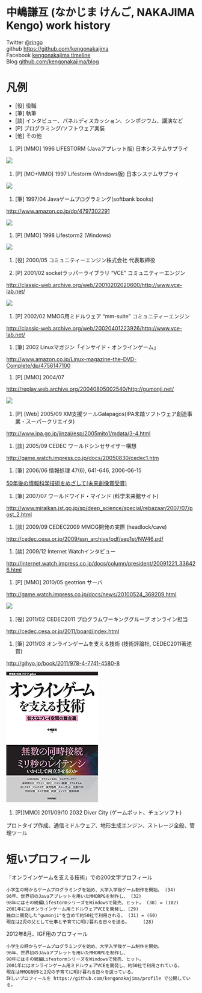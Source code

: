 中嶋謙互 (なかじま けんご, NAKAJIMA Kengo) work history
====


Twitter <a href="http://twitter.com/ringo">@ringo</a> <br>
github <a href="https://github.com/kengonakajima">https://github.com/kengonakajima</a><br>
Facebook <a href="http://www.facebook.com/kengo.nakajima">kengonakajima timeline</a><br>
Blog <a href="https://github.com/kengonakajima/blog">github.com/kengonakajima/blog </a><br>


凡例
====
 - [役] 役職
 - [筆] 執筆
 - [談] インタビュー、パネルディスカッション、シンポジウム、講演など
 - [P] プログラミング/ソフトウェア実装
 - [他] その他


 1. [P] [MMO] 1996 LIFESTORM (Javaアプレット版) 日本システムサプライ

 <img src="https://raw.github.com/kengonakajima/profile/master/images/javalifestorm.png">
 

 1. [P] [MO+MMO] 1997 Lifestorm (Windows版) 日本システムサプライ

 <img src="https://github.com/kengonakajima/profile/raw/master/images/lifestorm.jpg">


 1. [筆] 1997/04 Javaゲームプログラミング(softbank books)

 http://www.amazon.co.jp/dp/4797302291

 <img src="https://github.com/kengonakajima/profile/raw/master/images/javabook.jpg">


 1. [P] [MMO] 1998 Lifestorm2 (Windows)

 <img src="https://github.com/kengonakajima/profile/raw/master/images/lifestorm2.jpg">


 1. [役] 2000/05 コミュニティーエンジン株式会社  代表取締役

 1. [P] 2001/02 socketラッパーライブラリ “VCE” コミュニティーエンジン

 http://classic-web.archive.org/web/20010202020600/http://www.vce-lab.net/

 <img src="https://github.com/kengonakajima/profile/raw/master/images/vce.jpg">


 1. [P] 2002/02 MMOG用ミドルウェア “mm-suite” コミュニティーエンジン

 http://classic-web.archive.org/web/20020401223926/http://www.vce-lab.net/

 1. [筆] 2002 Linuxマガジン「インサイド・オンラインゲーム」

 http://www.amazon.co.jp/Linux-magazine-the-DVD-Complete/dp/4756147100

 1. [P] [MMO] 2004/07

 http://replay.web.archive.org/20040805002540/http://gumonji.net/

 <img src="https://github.com/kengonakajima/profile/raw/master/images/gumonji.jpg">


 1. [P] [Web] 2005/09 XM支援ツールGalapagos(IPA未踏ソフトウェア創造事業・スーパークリエイタ)

 http://www.ipa.go.jp/jinzai/esp/2005mito1/mdata/3-4.html

 1. [談] 2005/09 CEDEC ワールドシンセサイザー構想

 http://game.watch.impress.co.jp/docs/20050830/cedec1.htm

 1. [筆] 2006/06 情報処理 47(6), 641-646, 2006-06-15

 [50年後の情報科学技術をめざして(未来創像賞受賞)](http://ci.nii.ac.jp/naid/110004749770)

 1. [筆] 2007/07 ワールドワイド・マインド  (科学未来館サイト)

 http://www.miraikan.jst.go.jp/sp/deep_science/special/rebazaar/2007/07/post_2.html

 1. [談] 2009/09 CEDEC2009 MMOG開発の実際 (headlock/cave)

 http://cedec.cesa.or.jp/2009/ssn_archive/pdf/sep1st/NW46.pdf

 1. [談] 2009/12 Internet Watchインタビュー 

 http://internet.watch.impress.co.jp/docs/column/president/20091221_336426.html

 1. [P] [MMO] 2010/05 geotrion サーバ

 http://game.watch.impress.co.jp/docs/news/20100524_369209.html

 <img src="https://github.com/kengonakajima/profile/raw/master/images/geotrion.jpg">


 1. [役] 2011/02 CEDEC2011 プログラムワーキンググループ オンライン担当

 http://cedec.cesa.or.jp/2011/board/index.html

 1. [筆] 2011/03 オンラインゲームを支える技術 (技術評論社, CEDEC2011著述賞)

 http://gihyo.jp/book/2011/978-4-7741-4580-8

 <img src="https://github.com/kengonakajima/profile/raw/master/images/onlinegamebook.jpg">

 1. [P][MMO] 2011/09/10 2032 Diver City (ゲームポット、チュンソフト)

 プロトタイプ作成、通信ミドルウェア、地形生成エンジン、ストレージ全般、管理ツール

短いプロフィール
====

「オンラインゲームを支える技術」での200文字プロフィール 

    小学生の時からゲームプログラミングを始め、大学入学後ゲーム制作を開始。 (34)
    96年、世界初のJavaアプレットを用いたMMORPGを制作し、 (32)
    98年にはその続編LifestormシリーズをWindowsで発売、ヒット。 (38) = (102)
    2001年にはオンラインゲーム用ミドルウェアVCEを開発し、(29)
    独自に開発した"gumonji"を含めて約50社で利用される。 (31) = (60)
    現在は2児の父として仕事と子育てに明け暮れる日々を送る。     (28)

2012年8月、IGF用のプロフィール

    小学生の時からゲームプログラミングを始め、大学入学後ゲーム制作を開始。 
    96年、世界初のJavaアプレットを用いたMMORPGを制作し、 
    98年にはその続編LifestormシリーズをWindowsで発売、ヒット。 
    2001年にはオンラインゲーム用ミドルウェアVCEを開発し、約50社で利用されている。
    現在はMMOG制作と2児の子育てに明け暮れる日々を送っている。
    詳しいプロフィールを https://github.com/kengonakajima/profile で公開している。
    
    

    